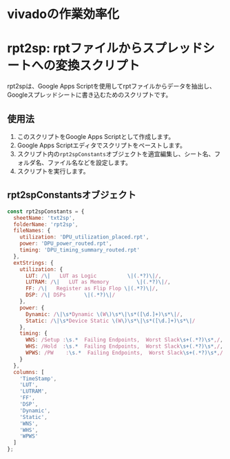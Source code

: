 # vivadoの作業効率化

# rpt2sp: rptファイルからスプレッドシートへの変換スクリプト

rpt2spは、Google Apps Scriptを使用してrptファイルからデータを抽出し、Googleスプレッドシートに書き込むためのスクリプトです。

## 使用法

1. このスクリプトをGoogle Apps Scriptとして作成します。
2. Google Apps Scriptエディタでスクリプトをペーストします。
3. スクリプト内の`rpt2spConstants`オブジェクトを適宜編集し、シート名、フォルダ名、ファイル名などを設定します。
4. スクリプトを実行します。

## rpt2spConstantsオブジェクト

```javascript
const rpt2spConstants = {
  sheetName: 'txt2sp',
  folderName: 'rpt2sp',
  fileNames: {
    utilization: 'DPU_utilization_placed.rpt',
    power: 'DPU_power_routed.rpt',
    timing: 'DPU_timing_summary_routed.rpt'
  },
  extStrings: {
    utilization: {
      LUT: /\|   LUT as Logic          \|(.*?)\|/,
      LUTRAM: /\|   LUT as Memory         \|(.*?)\|/,
      FF: /\|   Register as Flip Flop \|(.*?)\|/,
      DSP: /\| DSPs      \|(.*?)\|/
    },
    power: {
      Dynamic: /\|\s*Dynamic \(W\)\s*\|\s*([\d.]+)\s*\|/,
      Static: /\|\s*Device Static \(W\)\s*\|\s*([\d.]+)\s*\|/
    },
    timing: {
      WNS: /Setup :\s.*  Failing Endpoints,  Worst Slack\s+(.*?)\s*,/,
      WHS: /Hold  :\s.*  Failing Endpoints,  Worst Slack\s+(.*?)\s*,/,
      WPWS: /PW    :\s.*  Failing Endpoints,  Worst Slack\s+(.*?)\s*,/
    }
  },
  columns: [
    'TimeStamp',
    'LUT',
    'LUTRAM',
    'FF',
    'DSP',
    'Dynamic',
    'Static',
    'WNS',
    'WHS',
    'WPWS'
  ]
};
